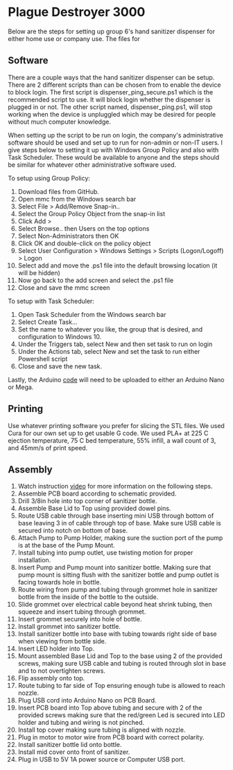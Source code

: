 # Plague Destroyer 3000

Below are the steps for setting up group 6's hand sanitizer dispenser for either home use or company use. The files for

## Software

There are a couple ways that the hand sanitizer dispenser can be setup. There are 2 different scripts than can be chosen from to enable the device to block login. The first script is dispenser_ping_secure.ps1 which is the recommended script to use. It will block login whether the dispenser is plugged in or not. The other script named, dispenser_ping.ps1, will stop working when the device is unpluggled which may be desired for people without much computer knowledge.

When setting up the script to be run on login, the company's administrative software should be used and set up to run for non-admin or non-IT users. I give steps below to setting it up with Windows Group Policy and also with Task Scheduler. These would be available to anyone and the steps should be similar for whatever other administrative software used.

To setup using Group Policy:
1. Download files from GitHub.
2. Open mmc from the Windows search bar
3. Select File > Add/Remove Snap-in..
4. Select the Group Policy Object from the snap-in list
5. Click Add >
6. Select Browse.. then Users on the top options
7. Select Non-Administrators then OK
8. Click OK and double-click on the policy object
9. Select User Configuration > Windows Settings > Scripts (Logon/Logoff) > Logon
10. Select add and move the .ps1 file into the default browsing location (it will be hidden)
11. Now go back to the add screen and select the .ps1 file
12. Close and save the mmc screen

To setup with Task Scheduler:
1. Open Task Scheduler from the Windows search bar
2. Select Create Task...
3. Set the name to whatever you like, the group that is desired, and configuration to Windows 10.
4. Under the Triggers tab, select New and then set task to run on login
5. Under the Actions tab, select New and set the task to run either Powershell script
6. Close and save the new task.

Lastly, the Arduino [code](https://github.com/steve-bush/me574_dispenser/tree/master/dispenser) will need to be uploaded to either an Arduino Nano or Mega.

## Printing

Use whatever printing software you prefer for slicing the STL files. We used Cura for our own set up to get usable G code. We used PLA+ at 225 C ejection temperature, 75 C bed temperature, 55% infill, a wall count of 3, and 45mm/s of print speed.

## Assembly

1. Watch instruction [video](https://youtu.be/RnLYFoYw21w) for more information on the following steps.  
2. Assemble PCB board according to schematic provided.
3. Drill 3/8in hole into top corner of sanitizer bottle.
4. Assemble Base Lid to Top using provided dowel pins.
5. Route USB cable through base inserting mini USB through bottom of base leaving 3 in of cable through top of base. Make sure USB cable is secured into notch on bottom of base.
6. Attach Pump to Pump Holder, making sure the suction port of the pump is at the base of the Pump Mount.
7. Install tubing into pump outlet, use twisting motion for proper installation.
8. Insert Pump and Pump mount into sanitizer bottle. Making sure that pump mount is sitting flush with the sanitizer bottle and pump outlet is facing towards hole in bottle.
9. Route wiring from pump and tubing through grommet hole in sanitizer bottle from the inside of the bottle to the outside.
10. Slide grommet over electrical cable beyond heat shrink tubing, then squeeze and insert tubing through grommet.
11. Insert grommet securely into hole of bottle.
12. Install grommet into sanitizer bottle.
13. Install sanitizer bottle into base with tubing towards right side of base when viewing from bottle side.
14. Insert LED holder into Top.
15. Mount assembled Base Lid and Top to the base using 2 of the provided screws, making sure USB cable and tubing is routed through slot in base and to not overtighten screws.
16. Flip assembly onto top.
17. Route tubing to far side of Top ensuring enough tube is allowed to reach nozzle.
18. Plug USB cord into Arduino Nano on PCB Board.
19. Insert PCB board into Top above tubing and secure with 2 of the provided screws making sure that the red/green Led is secured into LED holder and tubing and wiring is not pinched.
20. Install top cover making sure tubing is aligned with nozzle.
21. Plug in motor to motor wire from PCB board with correct polarity.
22. Install sanitizer bottle lid onto bottle.
23. Install mid cover onto front of sanitizer.
24. Plug in USB to 5V 1A power source or Computer USB port.
